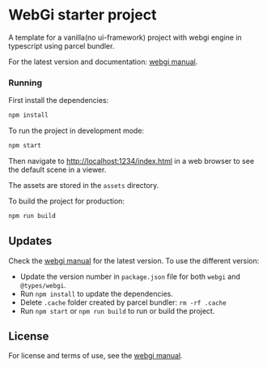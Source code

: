 # WebGi starter project
A template for a vanilla(no ui-framework) project with webgi engine in typescript using parcel bundler.

For the latest version and documentation: [webgi manual](https://dist.pixotronics.com/webgi/manual/index.html).

### Running
First install the dependencies:
```bash
npm install
```

To run the project in development mode:
```bash
npm start
```
Then navigate to [http://localhost:1234/index.html](http://localhost:1234/index.html) in a web browser to see the default scene in a viewer.

The assets are stored in the `assets` directory.

To build the project for production:
```bash
npm run build
```

## Updates
Check the [webgi manual](https://dist.pixotronics.com/webgi/manual/index.html#status) for the latest version.
To use the different version:
* Update the version number in `package.json` file for both `webgi` and `@types/webgi`.
* Run `npm install` to update the dependencies.
* Delete `.cache` folder created by parcel bundler: `rm -rf .cache`
* Run `npm start` or `npm run build` to run or build the project.


## License 
For license and terms of use, see the [webgi manual](https://dist.pixotronics.com/webgi/manual/index.html#license-for-sdk).
